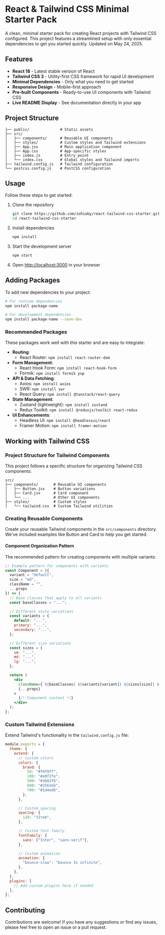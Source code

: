 # React & Tailwind CSS Minimal Starter Pack

A clean, minimal starter pack for creating React projects with Tailwind CSS configured. This project features a streamlined setup with only essential dependencies to get you started quickly. Updated on May 24, 2025.

## Features

- **React 18** - Latest stable version of React
- **Tailwind CSS 3** - Utility-first CSS framework for rapid UI development
- **Minimal Dependencies** - Only what you need to get started
- **Responsive Design** - Mobile-first approach
- **Pre-built Components** - Ready-to-use UI components with Tailwind CSS
- **Live README Display** - See documentation directly in your app

## Project Structure

```
├── public/              # Static assets
├── src/
│   ├── components/      # Reusable UI components
│   ├── styles/          # Custom styles and Tailwind extensions
│   ├── App.jsx          # Main application component
│   ├── App.css          # App-specific styles
│   ├── index.js         # Entry point
│   └── index.css        # Global styles and Tailwind imports
├── tailwind.config.js   # Tailwind configuration
└── postcss.config.js    # PostCSS configuration
```

## Usage

Follow these steps to get started:

1. Clone the repository

   ```sh
   git clone https://github.com/zohiaby/react-tailwind-css-starter.git
   cd react-tailwind-css-starter
   ```

2. Install dependencies

   ```sh
   npm install
   ```

3. Start the development server

   ```sh
   npm start
   ```

4. Open [http://localhost:3000](http://localhost:3000) in your browser

## Adding Packages

To add new dependencies to your project:

```sh
# For runtime dependencies
npm install package-name

# For development dependencies
npm install package-name --save-dev
```

### Recommended Packages

These packages work well with this starter and are easy to integrate:

- **Routing**:
  - React Router: `npm install react-router-dom`
- **Form Management**:
  - React Hook Form: `npm install react-hook-form`
  - Formik: `npm install formik yup`
- **API & Data Fetching**:
  - Axios: `npm install axios`
  - SWR: `npm install swr`
  - React Query: `npm install @tanstack/react-query`
- **State Management**:
  - Zustand (lightweight): `npm install zustand`
  - Redux Toolkit: `npm install @reduxjs/toolkit react-redux`
- **UI Enhancements**:
  - Headless UI: `npm install @headlessui/react`
  - Framer Motion: `npm install framer-motion`

## Working with Tailwind CSS

### Project Structure for Tailwind Components

This project follows a specific structure for organizing Tailwind CSS components:

```
src/
├── components/       # Reusable UI components
│   ├── Button.jsx    # Button variations
│   ├── Card.jsx      # Card component
│   └── ...           # Other UI components
├── styles/           # Custom styles
│   └── tailwind.css  # Custom Tailwind utilities
```

### Creating Reusable Components

Create your reusable Tailwind components in the `src/components` directory. We've included examples like Button and Card to help you get started.

#### Component Organization Pattern

The recommended pattern for creating components with multiple variants:

```jsx
// Example pattern for components with variants
const Component = ({
  variant = "default",
  size = "md",
  className = "",
  ...props
}) => {
  // Base classes that apply to all variants
  const baseClasses = "...";

  // Different style variations
  const variants = {
    default: "...",
    primary: "...",
    secondary: "...",
  };

  // Different size variations
  const sizes = {
    sm: "...",
    md: "...",
    lg: "...",
  };

  return (
    <div
      className={`${baseClasses} ${variants[variant]} ${sizes[size]} ${className}`}
      {...props}
    >
      {/* Component content */}
    </div>
  );
};
```

### Custom Tailwind Extensions

Extend Tailwind's functionality in the `tailwind.config.js` file:

```js
module.exports = {
  theme: {
    extend: {
      // Custom colors
      colors: {
        brand: {
          50: "#f0f9ff",
          100: "#e0f2fe",
          500: "#3b82f6",
          600: "#2563eb",
          700: "#1d4ed8",
        },
      },

      // Custom spacing
      spacing: {
        128: "32rem",
      },

      // Custom font family
      fontFamily: {
        sans: ["Inter", "sans-serif"],
      },

      // Custom animation
      animation: {
        "bounce-slow": "bounce 3s infinite",
      },
    },
  },
  plugins: [
    // Add custom plugins here if needed
  ],
};
```

## Contributing

Contributions are welcome! If you have any suggestions or find any issues, please feel free to open an issue or a pull request.

